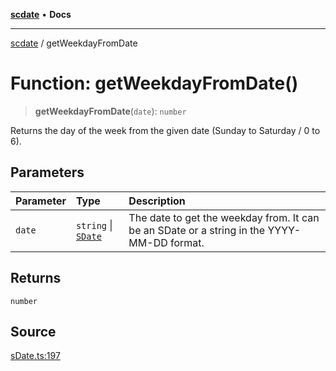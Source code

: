 [**scdate**](../README.md) • **Docs**

---

[scdate](../README.md) / getWeekdayFromDate

# Function: getWeekdayFromDate()

> **getWeekdayFromDate**(`date`): `number`

Returns the day of the week from the given date (Sunday to Saturday / 0 to
6).

## Parameters

| Parameter | Type                                       | Description                                                                                |
| :-------- | :----------------------------------------- | :----------------------------------------------------------------------------------------- |
| `date`    | `string` \| [`SDate`](../classes/SDate.md) | The date to get the weekday from. It can be an SDate or a string in the YYYY-MM-DD format. |

## Returns

`number`

## Source

[sDate.ts:197](https://github.com/ericvera/scdate/blob/main/src/sDate.ts#L197)
